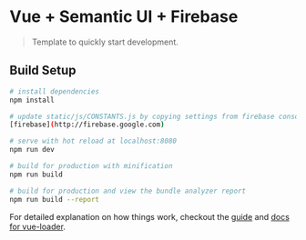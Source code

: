 # Vue + Semantic UI + Firebase

> Template to quickly start development.

## Build Setup

``` bash
# install dependencies
npm install

# update static/js/CONSTANTS.js by copying settings from firebase console.
[firebase](http://firebase.google.com)

# serve with hot reload at localhost:8080
npm run dev

# build for production with minification
npm run build

# build for production and view the bundle analyzer report
npm run build --report
```

For detailed explanation on how things work, checkout the [guide](http://vuejs-templates.github.io/webpack/) and [docs for vue-loader](http://vuejs.github.io/vue-loader).
